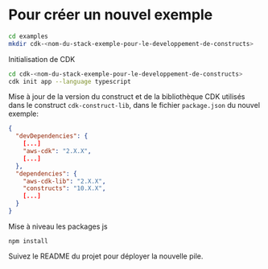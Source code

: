 # Pour créer un nouvel exemple

```bash
cd examples
mkdir cdk-<nom-du-stack-exemple-pour-le-developpement-de-constructs>
```

Initialisation de CDK
```bash
cd cdk-<nom-du-stack-exemple-pour-le-developpement-de-constructs>
cdk init app --language typescript
```

Mise à jour de la version du construct et de la bibliothèque CDK utilisés dans le construct `cdk-construct-lib`, dans le fichier `package.json` du nouvel exemple:
```json
{
  "devDependencies": {
    [...]
    "aws-cdk": "2.X.X",
    [...]
  },
  "dependencies": {
    "aws-cdk-lib": "2.X.X",
    "constructs": "10.X.X",
    [...]
  }
}
```

Mise à niveau les packages js
```
npm install
```

Suivez le README du projet pour déployer la nouvelle pile.